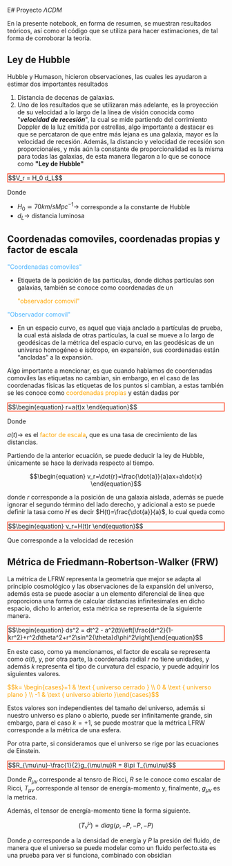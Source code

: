
E# Proyecto $\Lambda CDM$

En la presente notebook, en forma de resumen, se muestran resultados teóricos, así como el código que se utiliza para hacer estimaciones, de tal forma de corroborar la teoría.

## Ley de Hubble

Hubble y Humason, hicieron observaciones, las cuales les ayudaron a estimar dos importantes resultados

1. Distancia de decenas de galaxias.
2. Uno de los resultados que se utilizaran más adelante, es la proyección de su velocidad a lo largo de la línea de visión conocida como "_**velocidad de recesión**_", la cual se mide partiendo del corrimiento Doppler de la luz emitida por estrellas, algo importante a destacar es que se percataron de que entre más lejana es una galaxia, mayor es la velocidad de recesión. Además, la distancio y velocidad de recesión son proporcionales, y más aún la constante de proporcionalidad es la misma para todas las galaxias, de esta manera llegaron a lo que se conoce como **"Ley de Hubble"**

<p style="border:2px solid Tomato;"> $$V_r = H_0 d_L$$ </p>

Donde 

- $H_0 \simeq 70 km/s Mpc^{-1} \rightarrow$  corresponde a la constante de Hubble
- $d_L \rightarrow$ distancia luminosa


## Coordenadas comoviles, coordenadas propias y factor de escala

<p style="color:rgb(71, 178, 255);"> "Coordenadas comoviles"</p>

- Etiqueta de la posición de las partículas, donde dichas partículas son galaxias, también se conoce como coordenadas de un <p style="color:Orange;">"observador comovil"</p>

<p style="color:rgb(71, 178, 255);"> "Observador comovil"</p>

- En un espacio curvo, es aquel que viaja anclado a partículas de prueba, la cual está aislada de otras partículas, la cual se mueve a lo largo de geodésicas de la métrica del espacio curvo, en las geodésicas de un universo homogéneo e isótropo, en expansión, sus coordenadas están “ancladas” a la expansión.

Algo importante a mencionar, es que cuando hablamos de coordenadas comoviles las etiquetas no cambian, sin embargo, en el caso de las coordenadas físicas las etiquetas de los puntos sí cambian, a estas también se les conoce como <span style="color:Orange;">coordenadas propias</span> y están dadas por

<p style="border:2px solid Tomato;"> $$\begin{equation} r=a(t)x \end{equation}$$ </p>

Donde

$a(t)\rightarrow$  es el <span style="color: Orange;"> factor de escala</span>, que es una tasa de crecimiento de las distancias.

Partiendo de la anterior ecuación, se puede deducir la ley de Hubble, únicamente se hace la derivada respecto al tiempo.

$$\begin{equation} v_r=\dot{r}=\frac{\dot{a}}{a}ax+a\dot{x} \end{equation}$$ 

donde $r$ corresponde a la posición de una galaxia aislada, además se puede ignorar el segundo término del lado derecho, y adicional a esto se puede definir la tasa como $H$ es decir $H(t)=\frac{\dot{a}}{a}$, lo cual queda como 

<p style="border:2px solid Tomato;"> $$\begin{equation} v_r=H(t)r \end{equation}$$ </p>

Que corresponde a la velocidad de recesión


## Métrica de Friedmann-Robertson-Walker (FRW)

La métrica de LFRW representa la geometría que mejor se adapta al principio cosmológico y las observaciones de la expansión del universo, además esta se puede asociar a un elemento diferencial de línea que proporciona una forma de calcular distancias infinitesimales en dicho espacio, dicho lo anterior, esta métrica se representa de la siguiente manera.

<p style="border:2px solid Tomato;"> $$\begin{equation} ds^2 = dt^2 - a^2(t)\left[\frac{dr^2}{1-kr^2}+r^2d\theta^2+r^2\sin^2{\theta}d\phi^2\right]\end{equation}$$ </p>

En este caso, como ya mencionamos, el factor de escala se representa como $a(t)$, y, por otra parte, la coordenada radial $r$ no tiene unidades, y además $k$ representa el tipo de curvatura del espacio, y puede adquirir los siguientes valores.

<p style="color:Orange;"> $$k= \begin{cases}+1 & \text { universo cerrado } \\ 0 & \text { universo plano } \\ -1 & \text { universo abierto }\end{cases}$$ </p>

Estos valores son independientes del tamaño del universo, además si nuestro universo es plano o abierto, puede ser infinitamente grande, sin embargo, para el caso $k=+1$, se puede mostrar que la métrica LFRW corresponde a la métrica de una esfera.

Por otra parte, si consideramos que el universo se rige por las ecuaciones de Einstein. 

<p style="border:2px solid Tomato;">$$R_{\mu\nu}-\frac{1}{2}g_{\mu\nu}R = 8\pi T_{\mu\nu}$$</p>

Donde $R_{\mu\nu}$ corresponde al tensro de Ricci, $R$ se le conoce como escalar de Ricci, $T_{\mu\nu}$ corresponde al tensor de energía-momento y, finalmente, $g_{\mu\nu}$ es la metrica.

Además, el tensor de energía-momento tiene la forma siguiente.

$$\left(T^\mu_{\nu}\right) = diag(\rho,-P,-P,-P)$$

Donde $\rho$ corresponde a la densidad de energía y $P$ la presión del fluido, de manera que el universo se puede modelar como un fluido perfecto.sta es una prueba para ver si funciona, combinado con obsidian 

